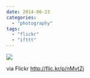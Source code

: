 ```yaml
---
date: 2014-06-23
categories: 
  - "photography"
tags: 
  - "flickr"
  - "ifttt"
---
```


![](https://farm4.staticflickr.com/3836/14298486848_d57684ea55_b.jpg)  

  
  
via Flickr http://flic.kr/p/nMvtZj

